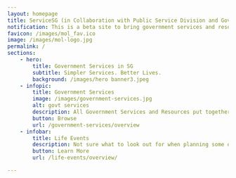 ```yaml
---
layout: homepage
title: ServiceSG (in Collaboration with Public Service Division and GovTech)
notification: This is a beta site to bring government services and resources closer to you. Try it out and <a href="/contact-us-now/">let us know what you think!</a>
favicon: /images/mol_fav.ico
image: /images/mol-logo.jpg
permalink: /
sections:
    - hero:
        title: Government Services in SG
        subtitle: Simpler Services. Better Lives.
        background: /images/hero banner3.jpeg
    - infopic:
        title: Government Services
        image: /images/government-services.jpg
        alt: govt services
        description: All Government Services and Resources put together for you. In one place.
        button: Browse
        url: /government-services/overview
    - infobar:
        title: Life Events
        description: Not sure what to look out for when planning some of your major life decisions? Here are some recommendations for you.
        button: Learn More
        url: /life-events/overview/

---
```

